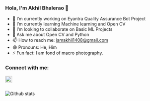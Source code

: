 ### Hola, I'm Akhil Bhalerao 👋

<!--
**iamakkkhil/iamakkkhil** is a ✨ _special_ ✨ repository because its `README.md` (this file) appears on your GitHub profile.

Here are some ideas to get you started:
-->

- 🔭 I’m currently working on Eyantra Quality Assurance Bot Project
- 🌱 I’m currently learning Machine learning and Open CV
- 👯 I’m looking to collaborate on Basic ML Projects
- 💬 Ask me about Open CV and Python
- 📫 How to reach me: iamakhil1408@gmail.com
- 😄 Pronouns: He, Him
- ⚡ Fun fact: I am fond of macro photography.

### Connect with me:
[<img align="left" alt="iamakkkhil | Linkedln" width="22px" src="https://cdn.jsdelivr.net/npm/simple-icons@v3/icons/twitter.svg" />][twitter]

<br /> 
<br />

![Github stats](https://github-readme-stats.vercel.app/api?username=iamakkkhil)

[linkedln]: https://www.linkedin.com/in/akhil-bhalerao-63b47a193
[twitter]: https://twitter.com/iamakkkhil





